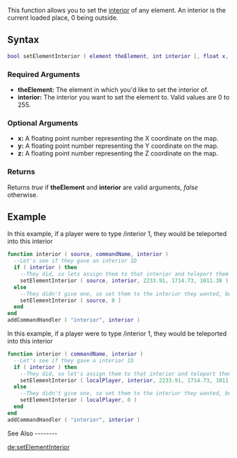 This function allows you to set the [interior](/docs/interior.md "wikilink") of any element. An interior is the current loaded place, 0 being outside.

Syntax
------

``` lua
bool setElementInterior ( element theElement, int interior [, float x, float y, float z] )
```

### Required Arguments

-   **theElement:** The element in which you'd like to set the interior of.
-   **interior:** The interior you want to set the element to. Valid values are 0 to 255.

### Optional Arguments

-   **x:** A floating point number representing the X coordinate on the map.
-   **y:** A floating point number representing the Y coordinate on the map.
-   **z:** A floating point number representing the Z coordinate on the map.

### Returns

Returns *true* if **theElement** and **interior** are valid arguments, *false* otherwise.

Example
-------

<section name="Server" class="server" show="true">
In this example, if a player were to type /interior 1, they would be teleported into this interior

``` lua
function interior ( source, commandName, interior )
  --Let's see if they gave an interior ID
  if ( interior ) then
    --They did, so lets assign them to that interior and teleport them there (all in 1 function call!)
    setElementInterior ( source, interior, 2233.91, 1714.73, 1011.38 )
  else
    --They didn't give one, so set them to the interior they wanted, but don't teleport them.
    setElementInterior ( source, 0 )
  end
end
addCommandHandler ( "interior", interior )
```

</section>
<section name="Client" class="client" show="true">
In this example, if a player were to type /interior 1, they would be teleported into this interior

``` lua
function interior ( commandName, interior )
  --Let's see if they gave a interior ID
  if ( interior ) then
    --They did, so let's assign them to that interior and teleport them there (all in 1 function call!)
    setElementInterior ( localPlayer, interior, 2233.91, 1714.73, 1011.38 )
  else
    --They didn't give one, so set them to the interior they wanted, but don't teleport them.
    setElementInterior ( localPlayer, 0 )
  end
end
addCommandHandler ( "interior", interior )
```

</section>
See Also
--------

[de:setElementInterior](/docs/de:setelementinterior.md "wikilink")
